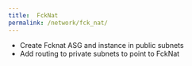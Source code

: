 ```yaml
---
title:  FckNat
permalink: /network/fck_nat/
---
```

- Create Fcknat ASG and instance in public subnets
- Add routing to private subnets to point to FckNat
